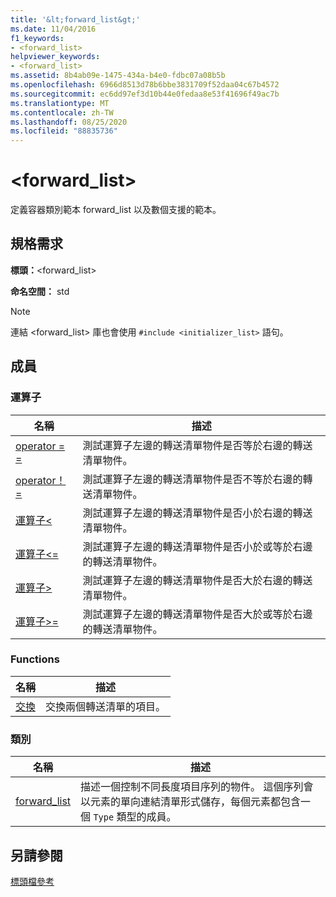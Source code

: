 ```yaml
---
title: '&lt;forward_list&gt;'
ms.date: 11/04/2016
f1_keywords:
- <forward_list>
helpviewer_keywords:
- <forward_list>
ms.assetid: 8b4ab09e-1475-434a-b4e0-fdbc07a08b5b
ms.openlocfilehash: 6966d8513d78b6bbe3831709f52daa04c67b4572
ms.sourcegitcommit: ec6dd97ef3d10b44e0fedaa8e53f41696f49ac7b
ms.translationtype: MT
ms.contentlocale: zh-TW
ms.lasthandoff: 08/25/2020
ms.locfileid: "88835736"
---
```

# <a name="ltforward_listgt"></a>&lt;forward_list&gt;

定義容器類別範本 forward_list 以及數個支援的範本。

## <a name="requirements"></a>規格需求

**標頭：**\<forward_list>

**命名空間：** std

> [!NOTE]
> 連結 \<forward_list> 庫也會使用 `#include <initializer_list>` 語句。

## <a name="members"></a>成員

### <a name="operators"></a>運算子

|名稱|描述|
|-|-|
|[operator = =](../standard-library/forward-list-operators.md#op_eq_eq)|測試運算子左邊的轉送清單物件是否等於右邊的轉送清單物件。|
|[operator！ =](../standard-library/forward-list-operators.md#op_neq)|測試運算子左邊的轉送清單物件是否不等於右邊的轉送清單物件。|
|[運算子<](../standard-library/forward-list-operators.md#op_lt)|測試運算子左邊的轉送清單物件是否小於右邊的轉送清單物件。|
|[運算子<=](../standard-library/forward-list-operators.md#op_lt_eq)|測試運算子左邊的轉送清單物件是否小於或等於右邊的轉送清單物件。|
|[運算子>](../standard-library/forward-list-operators.md#op_gt)|測試運算子左邊的轉送清單物件是否大於右邊的轉送清單物件。|
|[運算子>=](../standard-library/forward-list-operators.md#op_lt_eq)|測試運算子左邊的轉送清單物件是否大於或等於右邊的轉送清單物件。|

### <a name="functions"></a>Functions

|名稱|描述|
|-|-|
|[交換](../standard-library/forward-list-functions.md#swap)|交換兩個轉送清單的項目。|

### <a name="classes"></a>類別

|名稱|描述|
|-|-|
|[forward_list](../standard-library/forward-list-class.md)|描述一個控制不同長度項目序列的物件。 這個序列會以元素的單向連結清單形式儲存，每個元素都包含一個 `Type` 類型的成員。|

## <a name="see-also"></a>另請參閱

[標頭檔參考](../standard-library/cpp-standard-library-header-files.md)
